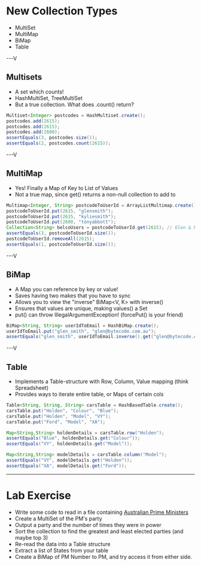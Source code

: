 # New Collection Types

* MultiSet
* MultiMap
* BiMap
* Table

---V

## Multisets

* A set which counts!
* HashMultiSet, TreeMultiSet
* But a true collection. What does .count() return?

```java
Multiset<Integer> postcodes = HashMultiset.create();
postcodes.add(2615);
postcodes.add(2615);
postcodes.add(2600);
assertEquals(3, postcodes.size());
assertEquals(2, postcodes.count(2615));

```


---V

## MultiMap

* Yes! Finally a Map of Key to List of Values
* Not a true map, since get() returns a non-null collection to add to

```java
Multimap<Integer, String> postcodeToUserId = ArrayListMultimap.create();
postcodeToUserId.put(2615, "glensmith");
postcodeToUserId.put(2615, "kyliesmith");
postcodeToUserId.put(2600, "tonyabbott");
Collection<String> belcoUsers = postcodeToUserId.get(2615); // Glen & Kylie
assertEquals(3, postcodeToUserId.size());
postcodeToUserId.removeAll(2615);
assertEquals(1, postcodeToUserId.size());
```

---V

## BiMap

* A Map you can reference by key or value!
* Saves having two makes that you have to sync
* Allows you to view the "inverse" BiMap<V, K> with inverse()
* Ensures that values are unique, making values() a Set
* put() can throw IllegalArgumentException! (forcePut() is your friend)

```java
BiMap<String, String> userIdToEmail = HashBiMap.create();
userIdToEmail.put("glen_smith", "glen@bytecode.com.au");
assertEquals("glen_smith", userIdToEmail.inverse().get("glen@bytecode.com.au"));
```
---V

## Table

* Implements a Table-structure with Row, Column, Value mapping (think Spreadsheet)
* Provides ways to iterate entire table, or Maps of certain cols

```java
Table<String, String, String> carsTable = HashBasedTable.create();
carsTable.put("Holden", "Colour", "Blue");
carsTable.put("Holden", "Model", "VY");
carsTable.put("Ford", "Model", "XA");

Map<String,String> holdenDetails = carsTable.row("Holden"); 
assertEquals("Blue", holdenDetails.get("Colour"));
assertEquals("VY", holdenDetails.get("Model"));

Map<String,String> modelDetails = carsTable.column("Model"); 
assertEquals("VY", modelDetails.get("Holden"));
assertEquals("XA", modelDetails.get("Ford"));
```

---

# Lab Exercise


* Write some code to read in a file containing [Australian Prime Ministers](http://en.wikipedia.org/wiki/Prime_Minister_of_Australia#List_of_prime_ministers)
* Create a MultiSet of the PM's party
* Output a party and the number of times they were in power
* Sort the collection to find the greatest and least elected parties (and maybe top 3)
* Re-read the data into a Table structure
* Extract a list of States from your table
* Create a BiMap of PM Number to PM, and try access it from either side.

